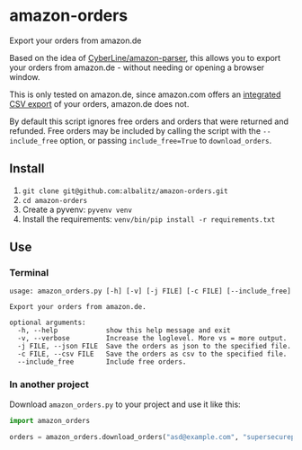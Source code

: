 amazon-orders
=============
Export your orders from amazon.de

Based on the idea of [CyberLine/amazon-parser](https://github.com/CyberLine/amazon-parser),
this allows you to export your orders from amazon.de - without needing or opening a browser window.

This is only tested on amazon.de, since amazon.com offers an [integrated CSV export](https://www.amazon.com/gp/b2b/reports) of your orders, amazon.de does not.

By default this script ignores free orders and orders that were returned and refunded.
Free orders may be included by calling the script with the `--include_free` option,
or passing `include_free=True` to `download_orders`.


## Install
1. `git clone git@github.com:albalitz/amazon-orders.git`
1. `cd amazon-orders`
1. Create a pyvenv: `pyvenv venv`
1. Install the requirements: `venv/bin/pip install -r requirements.txt`


## Use
### Terminal
```shell
usage: amazon_orders.py [-h] [-v] [-j FILE] [-c FILE] [--include_free]

Export your orders from amazon.de.

optional arguments:
  -h, --help            show this help message and exit
  -v, --verbose         Increase the loglevel. More vs = more output.
  -j FILE, --json FILE  Save the orders as json to the specified file.
  -c FILE, --csv FILE   Save the orders as csv to the specified file.
  --include_free        Include free orders.
```

### In another project
Download `amazon_orders.py` to your project and use it like this:

```python
import amazon_orders

orders = amazon_orders.download_orders("asd@example.com", "supersecurepassword1")
```

